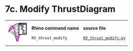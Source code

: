 # 7c. Modify ThrustDiagram

|                                                                                        |                                                                                |                                                                                                                           |
| -------------------------------------------------------------------------------------- | ------------------------------------------------------------------------------ | ------------------------------------------------------------------------------------------------------------------------- |
| <img src="../.gitbook/assets/RV_ThrustDiagram-modify.svg" alt="" data-size="original"> | <p><strong>Rhino command name</strong></p><p><code>RV_thrust_modify</code></p> | <p><strong>source file</strong></p><p><a href="../../plugin/RV_thrust_modify.py"><code>RV_thrust_modify.py</code></a></p> |

